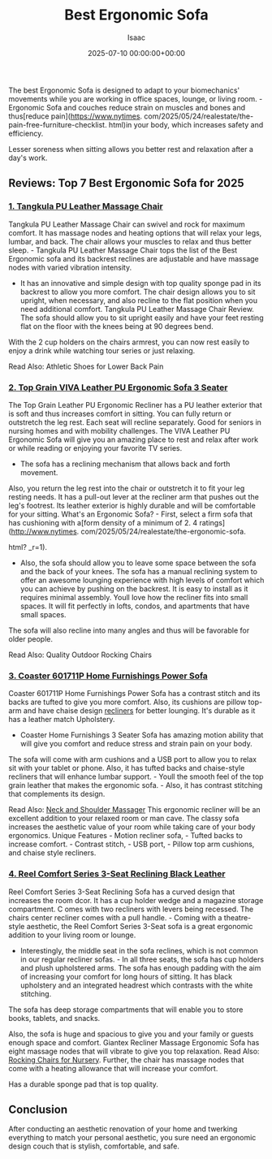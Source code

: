 ﻿---
title: Best Ergonomic Sofa
description: The best Ergonomic Sofa is designed to adapt to your biomechanics' movements while you are working in office spaces, lounge, or living room. - Ergonomic Sofa...
slug: /best-ergonomic-sofa/
date: 2025-07-10 00:00:00+00:00
lastmod: 2025-07-10 00:00:00+03:00
author: Isaac
categories:
- Recliners
tags:
- recliners
- sofa
- reviewed
layout: post
---

The best Ergonomic Sofa is designed to adapt to your biomechanics' movements while you are working in office spaces, lounge, or living room. - Ergonomic Sofa and couches reduce strain on muscles and bones and thus[reduce pain](https://www.nytimes. com/2025/05/24/realestate/the-pain-free-furniture-checklist. html)in your body, which increases safety and efficiency.

Lesser soreness when sitting allows you better rest and relaxation after a day's work.

##  Reviews: Top 7 Best Ergonomic Sofa for 2025

###  [1. Tangkula PU Leather Massage Chair](https://www.amazon.com/dp/B01NBJ3T5W/?tag=p-policy-20)

Tangkula PU Leather Massage Chair can swivel and rock for maximum comfort. It has massage nodes and heating options that will relax your legs, lumbar, and back. The chair allows your muscles to relax and thus better sleep. - Tangkula PU Leather Massage Chair tops the list of the Best Ergonomic sofa and its backrest reclines are adjustable and have massage nodes with varied vibration intensity.

- It has an innovative and simple design with top quality sponge pad in its backrest to allow you more comfort. The chair design allows you to sit upright, when necessary, and also recline to the flat position when you need additional comfort. Tangkula PU Leather Massage Chair Review. The sofa should allow you to sit upright easily and have your feet resting flat on the floor with the knees being at 90 degrees bend.

With the 2 cup holders on the chairs armrest, you can now rest easily to enjoy a drink while watching tour series or just relaxing.

Read Also: Athletic Shoes for Lower Back Pain

###  [2. Top Grain VIVA Leather PU Ergonomic Sofa 3 Seater](https://www.amazon.com/dp/B01KNBFYHY/?tag=p-policy-20)

The Top Grain Leather PU Ergonomic Recliner has a PU leather exterior that is soft and thus increases comfort in sitting. You can fully return or outstretch the leg rest. Each seat will recline separately. Good for seniors in nursing homes and with mobility challenges. The VIVA Leather PU Ergonomic Sofa will give you an amazing place to rest and relax after work or while reading or enjoying your favorite TV series.

- The sofa has a reclining mechanism that allows back and forth movement.

Also, you return the leg rest into the chair or outstretch it to fit your leg resting needs. It has a pull-out lever at the recliner arm that pushes out the leg's footrest. Its leather exterior is highly durable and will be comfortable for your sitting. What's an Ergonomic Sofa? - First, select a firm sofa that has cushioning with a[form density of a minimum of 2. 4 ratings](http://www.nytimes. com/2025/05/24/realestate/the-ergonomic-sofa.

html? _r=1).

- Also, the sofa should allow you to leave some space between the sofa and the back of your knees. The sofa has a manual reclining system to offer an awesome lounging experience with high levels of comfort which you can achieve by pushing on the backrest. It is easy to install as it requires minimal assembly. Youll love how the recliner fits into small spaces. It will fit perfectly in lofts, condos, and apartments that have small spaces.

The sofa will also recline into many angles and thus will be favorable for older people.

Read Also: Quality Outdoor Rocking Chairs

###  [3. Coaster 601711P Home Furnishings Power Sofa](https://www.amazon.com/dp/B00W9BXSMK/?tag=p-policy-20)

Coaster 601711P Home Furnishings Power Sofa has a contrast stitch and its backs are tufted to give you more comfort. Also, its cushions are pillow top-arm and have chaise design [recliners](https://pestpolicy.com/best-reclining-sectional-sofas/) for better lounging. It's durable as it has a leather match Upholstery.

- Coaster Home Furnishings 3 Seater Sofa has amazing motion ability that will give you comfort and reduce stress and strain pain on your body.

The sofa will come with arm cushions and a USB port to allow you to relax sit with your tablet or phone. Also, it has tufted backs and chaise-style recliners that will enhance lumbar support. - Youll the smooth feel of the top grain leather that makes the ergonomic sofa. - Also, it has contrast stitching that complements its design.

Read Also: [Neck and Shoulder Massager](https://pestpolicy.com/best-neck-and-shoulder-massager/) This ergonomic recliner will be an excellent addition to your relaxed room or man cave. The classy sofa increases the aesthetic value of your room while taking care of your body ergonomics. Unique Features - Motion recliner sofa, - Tufted backs to increase comfort. - Contrast stitch, - USB port, - Pillow top arm cushions, and chaise style recliners.

###  [4. Reel Comfort Series 3-Seat Reclining Black Leather](https://www.amazon.com/dp/B0146T9AMY/?tag=p-policy-20)

Reel Comfort Series 3-Seat Reclining Sofa has a curved design that increases the room dcor. It has a cup holder wedge and a magazine storage compartment. C omes with two recliners with levers being recessed. The chairs center recliner comes with a pull handle. - Coming with a theatre-style aesthetic, the Reel Comfort Series 3-Seat sofa is a great ergonomic addition to your living room or lounge.

- Interestingly, the middle seat in the sofa reclines, which is not common in our regular recliner sofas. - In all three seats, the sofa has cup holders and plush upholstered arms. The sofa has enough padding with the aim of increasing your comfort for long hours of sitting. It has black upholstery and an integrated headrest which contrasts with the white stitching.

The sofa has deep storage compartments that will enable you to store books, tablets, and snacks.

Also, the sofa is huge and spacious to give you and your family or guests enough space and comfort. Giantex Recliner Massage Ergonomic Sofa has eight massage nodes that will vibrate to give you top relaxation. Read Also: [Rocking Chairs for Nursery](https://pestpolicy.com/best-rocking-chairs-for-nursery/). Further, the chair has massage nodes that come with a heating allowance that will increase your comfort.

Has a durable sponge pad that is top quality.

##  Conclusion

After conducting an aesthetic renovation of your home and twerking everything to match your personal aesthetic, you sure need an ergonomic design couch that is stylish, comfortable, and safe.

